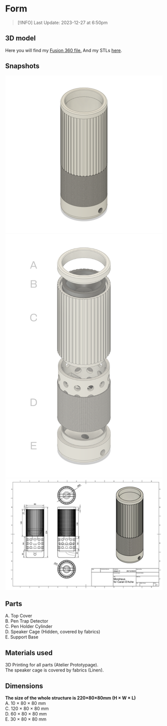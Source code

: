 # Form

> [!INFO]
> Last Update: 2023-12-27 at 6:50pm

## 3D model
Here you will find my [Fusion 360 file.](/form/source/projectmorpheus_id.f3d)
And my STLs [here](/form/source/print).

## Snapshots
![Img](/form/img/snapshot_shape1.png)
![Img](/form/img/snapshot_shape2_wT.png)
![Img](/form/vector/CdA_FinalSketch_Drawing.png)

## Parts
A. Top Cover
<br>
B. Pen Trap Detector
<br>
C. Pen Holder Cylinder
<br>
D. Speaker Cage (Hidden, covered by fabrics)
<br>
E. Support Base

## Materials used
3D Printing for all parts (Atelier Prototypage).
<br>
The speaker cage is covered by fabrics (Linen).

## Dimensions
<b>The size of the whole structure is 220×80×80mm (H × W × L) </b>
<br>
A. 10 × 80 × 80 mm
<br>
C. 120 × 80 × 80 mm
<br>
D. 60 × 80 × 80 mm
<br>
E. 30 × 80 × 80 mm